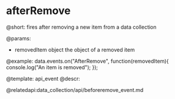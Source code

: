 afterRemove
=============

@short: fires after removing a new item from a data collection
	
@params:
- removedItem		object			the object of a removed item


@example:
data.events.on("AfterRemove", function(removedItem){
	console.log("An item is removed");
});


@template:	api_event
@descr:



@relatedapi:data_collection/api/beforeremove_event.md
	

